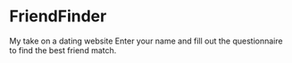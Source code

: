# FriendFinder
My take on a dating website
Enter your name and fill out the questionnaire to find the best friend match. 

